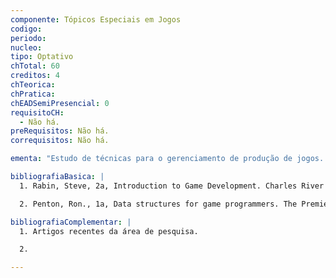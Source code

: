 ```yaml
---
componente: Tópicos Especiais em Jogos
codigo:  
periodo: 
nucleo:
tipo: Optativo
chTotal: 60 
creditos: 4
chTeorica: 
chPratica: 
chEADSemiPresencial: 0
requisitoCH:
  - Não há.
preRequisitos: Não há.
correquisitos: Não há.

ementa: "Estudo de técnicas para o gerenciamento de produção de jogos. Ferramentas (Engineer) de desenvolvimento de jogos 3D. Projeto."

bibliografiaBasica: |
  1. Rabin, Steve, 2a, Introduction to Game Development. Charles River Media 2010

  2. Penton, Ron., 1a, Data structures for game programmers. The Premier Press 2003

bibliografiaComplementar: |
  1. Artigos recentes da área de pesquisa.

  2.

---
```

